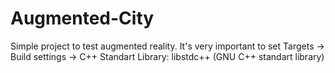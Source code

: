 Augmented-City
==============

Simple project to test augmented reality. 
It's very important to set 
Targets -> Build settings -> 
C++ Standart Library: libstdc++ (GNU C++ standart library)